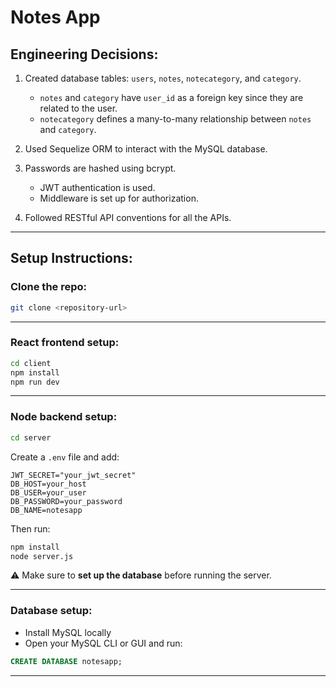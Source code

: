 # Notes App

## Engineering Decisions:

1) Created database tables: `users`, `notes`, `notecategory`, and `category`.  
   - `notes` and `category` have `user_id` as a foreign key since they are related to the user.  
   - `notecategory` defines a many-to-many relationship between `notes` and `category`.

2) Used Sequelize ORM to interact with the MySQL database.

3) Passwords are hashed using bcrypt.  
   - JWT authentication is used.  
   - Middleware is set up for authorization.

4) Followed RESTful API conventions for all the APIs.

---

## Setup Instructions:

### Clone the repo:

```bash
git clone <repository-url>
```

---

### React frontend setup:

```bash
cd client
npm install
npm run dev
```

---

### Node backend setup:

```bash
cd server
```

Create a `.env` file and add:

```env
JWT_SECRET="your_jwt_secret"
DB_HOST=your_host
DB_USER=your_user
DB_PASSWORD=your_password
DB_NAME=notesapp
```

Then run:

```bash
npm install
node server.js
```

⚠️ Make sure to **set up the database** before running the server.

---

### Database setup:

- Install MySQL locally
- Open your MySQL CLI or GUI and run:

```sql
CREATE DATABASE notesapp;
```

---
